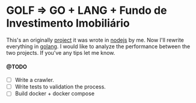 GOLF => GO + LANG + Fundo de Investimento Imobiliário
==============

This's an originally [project](https://github.com/riquellopes/fii) it was wrote in [nodejs](https://nodejs.org/en/) by me. Now I'll rewrite everything in [golang](https://golang.org/).  I would like to analyze the performance between the two projects.  If you've any tips let me know.

#### @TODO

* [ ] Write a crawler.
* [ ] Write tests to validation the process.
* [ ] Build docker + docker compose
